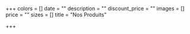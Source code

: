 +++
colors = []
date = ""
description = ""
discount_price = ""
images = []
price = ""
sizes = []
title = "Nos Produits"

+++
